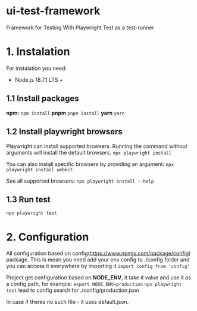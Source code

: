 # ui-test-framework
Framework for Testing With Playwright Test as a test-runner

# 1. Instalation
For instalation you need:
- Node.js 18.7.1 LTS +

## 1.1 Install packages
**npm:**
```npm install```
**pnpm**
```pnpm install```
**yarn**
```yarn```

## 1.2 Install playwright browsers
Playwright can install supported browsers. Running the command without arguments will install the default browsers.
```npx playwright install```

You can also install specific browsers by providing an argument:
```npx playwright install webkit```

See all supported browsers:
```npx playwright install --help```


## 1.3 Run test
```npx playwright test```

# 2. Configuration
All configuration based on config(https://www.npmjs.com/package/config) package.
This is mean you need add your env config to ./config folder and you can access it everywhere by importing it
```import config from 'config'```

Project get configuration based on **NODE_ENV**, it take it value and use it as a config path, for example:
```export NODE_ENV=production```
```npx playwright test```
lead to config search for ./config/production.json

In case if theres no such file - it uses default.json.


